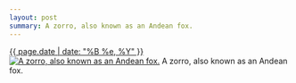 ```yaml
---
layout: post
summary: A zorro, also known as an Andean fox.
---
```


<p>
  <time><a href="/156">{{ page.date | date: "%B %e, %Y" }}</a></time>
  <a href="/156"><img src="{{ site.assets_url }}/156-640.jpg" srcset="{{ site.assets_url }}/156-1280.jpg 1280w, {{ site.assets_url }}/156-960.jpg 960w, {{ site.assets_url }}/156-640.jpg 640w, {{ site.assets_url }}/156-320.jpg 320w" sizes="(min-width: 700px) 50vw, calc(100vw - 2rem)" alt="A zorro, also known as an Andean fox." /></a>
  <span>A zorro, also known as an Andean fox.</span>
</p>

